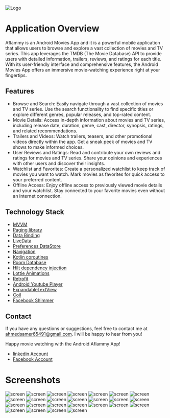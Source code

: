 ![Logo](https://github.com/ahmedsamir65491/AflammyApp/blob/master/app/src/main/res/drawable/aflammy2.png)

# Application Overview
Aflammy is an Android Movies App and it is a powerful mobile application that allows users to browse and explore a vast collection of movies and TV series. This app leverages the TMDB (The Movie Database) API to provide users with detailed information, trailers, reviews, and ratings for each title. With its user-friendly interface and comprehensive features, the Android Movies App offers an immersive movie-watching experience right at your fingertips.

## Features

- Browse and Search: Easily navigate through a vast collection of movies and TV series. Use the search functionality to find specific titles or explore different genres, popular releases, and top-rated content.  
- Movie Details: Access in-depth information about movies and TV series, including release date, duration, genre, cast, director, synopsis, ratings, and related recommendations.
- Trailers and Videos: Watch trailers, teasers, and other promotional videos directly within the app. Get a sneak peek of movies and TV shows to make informed choices.
- User Reviews and Ratings: Read and contribute your own reviews and ratings for movies and TV series. Share your opinions and experiences with other users and discover their insights.
- Watchlist and Favorites: Create a personalized watchlist to keep track of movies you want to watch. Mark movies as favorites for quick access to your preferred content.
- Offline Access: Enjoy offline access to previously viewed movie details and your watchlist. Stay connected to your favorite movies even without an internet connection.

## Technology Stack

 - [MVVM](https://developer.android.com/topic/libraries/architecture/viewmodel)
 - [Paging library](https://developer.android.com/topic/libraries/architecture/paging/v3-overview)
 - [Data Binding](https://developer.android.com/codelabs/android-databinding#0)
 - [LiveData](https://developer.android.com/topic/libraries/architecture/livedata) 
 - [Preferences DataStore](https://developer.android.com/jetpack/androidx/releases/datastore) 
 - [Navigation](https://developer.android.com/jetpack/androidx/releases/navigation) 
 - [Kotlin coroutines](https://developer.android.com/kotlin/coroutines) 
 - [Room Database](https://developer.android.com/jetpack/androidx/releases/room) 
 - [Hilt dependency injection](https://developer.android.com/training/dependency-injection/hilt-android) 
 - [Lottie Animations](https://lottiefiles.com/blog/working-with-lottie/getting-started-with-lottie-animations-in-android-app) 
 - [Retrofit](https://square.github.io/retrofit/) 
 - [Android Youtube Player](https://github.com/PierfrancescoSoffritti/android-youtube-player) 
 - [ExpandableTextView](https://github.com/glailton/ExpandableTextView) 
 - [Coil](https://coil-kt.github.io/coil/) 
 - [Facebook Shimmer](https://github.com/facebook/shimmer-android) 

## Contact
If you have any questions or suggestions, feel free to contact me at ahmedsamer65491@gmail.com. I will be happy to hear from you!

Happy movie watching with the Android Aflammy App!

- [linkedin Account](https://www.linkedin.com/in/devahmedsamir)
- [Facebook Account](https://www.facebook.com/devahmedsamir)

# Screenshots

![ screen ](https://i.imgur.com/2qNxuh8.jpeg "first Onboarding")
![ screen ](https://i.imgur.com/YlDj2ek.jpg "second Onboarding")
![ screen ](https://i.imgur.com/8ogNsV2.jpg "third Onboarding")
![ screen ](https://i.imgur.com/VRxwKDL.jpg "fourth Onboarding")
![ screen ](https://i.imgur.com/NYkeq0v.jpg "shammer screen")
![ screen ](https://i.imgur.com/QLkwgRh.jpg "home screen")
![ screen ](https://i.imgur.com/wNdk3vk.jpg "home screen")
![ screen ](https://i.imgur.com/38Td6J0.jpg "home screen")
![ screen ](https://i.imgur.com/VgYSGa8.jpg "actors screen")
![ screen ](https://i.imgur.com/plgRfjx.jpg "top rated tv-show screen")
![ screen ](https://i.imgur.com/t8bu0mE.jpg "trending screen")
![ screen ](https://i.imgur.com/HFVHNcq.jpg "exploring screen ")
![ screen ](https://i.imgur.com/JfCJeco.jpg "movie search screen")
![ screen ](https://i.imgur.com/pDowFeE.jpg "tv shows search screen")
![ screen ](https://i.imgur.com/haLpgXo.jpg "movie details screen")
![ screen ](https://i.imgur.com/c7iiF8m.jpg "movie details screen")
![ screen ](https://i.imgur.com/wBTKlBD.jpg "movie details screen")
![ screen ](https://i.imgur.com/TFFTtQP.jpg "tv-show details screen")
![ screen ](https://i.imgur.com/bS1cReB.jpg "tv-show details screen")
![ screen ](https://i.imgur.com/AtxfD1W.jpg "login screen")
![ screen ](https://i.imgur.com/hXnQXUp.jpg "profile screen")
![ screen ](https://i.imgur.com/7xAIkMs.jpg "my lists screen")
![ screen ](https://i.imgur.com/gDF1nr4.jpg "watch history screen")
![ screen ](https://i.imgur.com/Edqa6ii.jpg "my ratings screen")
![ screen ](https://i.imgur.com/Gikeeb5.jpg "logout dialog ")







